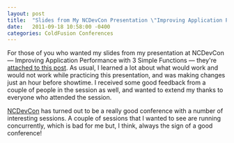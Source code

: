 ```yaml
---
layout: post
title:  "Slides from My NCDevCon Presentation \"Improving Application Performance with 3 Simple Functions\""
date:   2011-09-18 10:58:00 -0400
categories: ColdFusion Conferences
---
```


For those of you who wanted my slides from my presentation at NCDevCon &mdash; Improving Application Performance with 3 Simple Functions &mdash; they're [attached to this post](/assets/pdf/ImproveAppPerformance-NCDC2011.pdf). As usual, I learned a lot about what would work and would not work while practicing this presentation, and was making changes just an hour before showtime. I received some good feedback from a couple of people in the session as well, and wanted to extend my thanks to everyone who attended the session.

[NCDevCon](http://www.ncdevcon.com/) has turned out to be a really good conference with a number of interesting sessions. A couple of sessions that I wanted to see are running concurrently, which is bad for me but, I think, always the sign of a good conference!